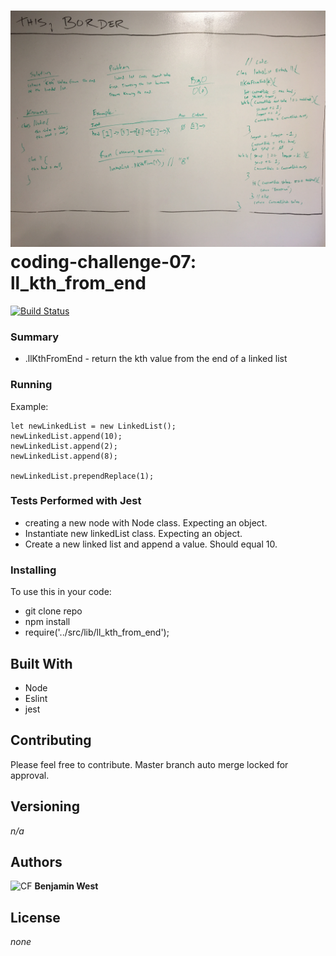 ![CF](./src/lib/assests/ll_kth_from_end.JPG) coding-challenge-07: ll_kth_from_end
===
[![Build Status](https://travis-ci.com/bgwest/coding-challenges.svg?branch=master)](https://travis-ci.com/bgwest/coding-challenges)

### Summary

* .llKthFromEnd - return the kth value from the end of a linked list

### Running

Example:
```
let newLinkedList = new LinkedList();
newLinkedList.append(10);
newLinkedList.append(2);
newLinkedList.append(8);

newLinkedList.prependReplace(1);
```

### Tests Performed with Jest
- creating a new node with Node class. Expecting an object.
- Instantiate new linkedList class. Expecting an object.
- Create a new linked list and append a value. Should equal 10.

### Installing

To use this in your code:

- git clone repo 
- npm install 
- require('../src/lib/ll_kth_from_end');

## Built With

* Node
* Eslint
* jest

## Contributing

Please feel free to contribute. Master branch auto merge locked for approval.

## Versioning

*n/a*

## Authors

![CF](http://i.imgur.com/7v5ASc8.png) **Benjamin West** 

## License

*none*
